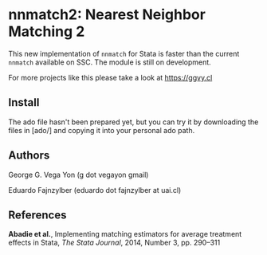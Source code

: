 # nnmatch2: Nearest Neighbor Matching 2

This new implementation of `nnmatch` for Stata is faster than the current `nnmatch` available on SSC.
The module is still on development.

For more projects like this please take a look at https://ggvy.cl

## Install

The ado file hasn't been prepared yet, but you can try it by downloading the files in [ado/] and copying it into your personal ado path.

## Authors

George G. Vega Yon (g dot vegayon gmail)

Eduardo Fajnzylber (eduardo dot fajnzylber at uai.cl)

## References

**Abadie et al.**, Implementing matching estimators for average treatment effects in Stata, 
*The Stata Journal*, 2014, Number 3, pp. 290–311
